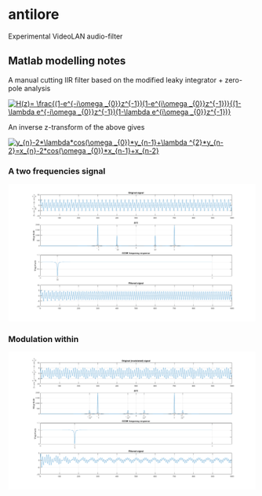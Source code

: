 # antilore
Experimental VideoLAN audio-filter


## Matlab modelling notes

A manual cutting IIR filter based on the modified leaky integrator + zero-pole analysis

<a href="https://www.codecogs.com/eqnedit.php?latex=H(z)=&space;\frac{(1-e^{-i\omega&space;_{0}}z^{-1})(1-e^{i\omega&space;_{0}}z^{-1})}{(1-\lambda&space;e^{-i\omega&space;_{0}}z^{-1})(1-\lambda&space;e^{i\omega&space;_{0}}z^{-1})}" target="_blank"><img src="https://latex.codecogs.com/gif.latex?H(z)=&space;\frac{(1-e^{-i\omega&space;_{0}}z^{-1})(1-e^{i\omega&space;_{0}}z^{-1})}{(1-\lambda&space;e^{-i\omega&space;_{0}}z^{-1})(1-\lambda&space;e^{i\omega&space;_{0}}z^{-1})}" title="H(z)= \frac{(1-e^{-i\omega _{0}}z^{-1})(1-e^{i\omega _{0}}z^{-1})}{(1-\lambda e^{-i\omega _{0}}z^{-1})(1-\lambda e^{i\omega _{0}}z^{-1})}" /></a>

An inverse z-transform of the above gives

<a href="https://www.codecogs.com/eqnedit.php?latex=y_{n}-2*\lambda*cos(\omega&space;_{0})*y_{n-1}&plus;\lambda&space;^{2}*y_{n-2}=x_{n}-2*cos(\omega&space;_{0})*x_{n-1}&plus;x_{n-2}" target="_blank"><img src="https://latex.codecogs.com/gif.latex?y_{n}-2*\lambda*cos(\omega&space;_{0})*y_{n-1}&plus;\lambda&space;^{2}*y_{n-2}=x_{n}-2*cos(\omega&space;_{0})*x_{n-1}&plus;x_{n-2}" title="y_{n}-2*\lambda*cos(\omega _{0})*y_{n-1}+\lambda ^{2}*y_{n-2}=x_{n}-2*cos(\omega _{0})*x_{n-1}+x_{n-2}" /></a>

### A two frequencies signal
![Filter in Matlab](https://github.com/erithion/antilore/raw/master/doc/matlab_cut_filter.png  "Filter in Matlab")

### Modulation within
![Filter in Matlab](https://github.com/erithion/antilore/raw/master/doc/matlab_cut_filter_modulated.png  "Filter in Matlab")
